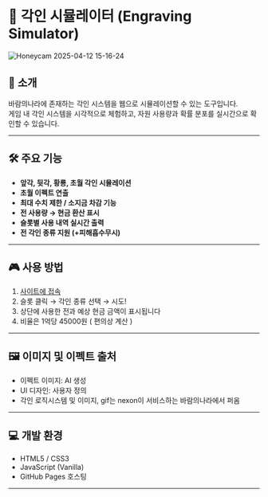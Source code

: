 # 🎴 각인 시뮬레이터 (Engraving Simulator)

![Honeycam 2025-04-12 15-16-24](https://github.com/user-attachments/assets/764c5661-fc43-42a0-883d-2705dd0db1db)

## 📌 소개
바람의나라에 존재하는 각인 시스템을 웹으로 시뮬레이션할 수 있는 도구입니다.  
게임 내 각인 시스템을 시각적으로 체험하고, 자원 사용량과 확률 분포를 실시간으로 확인할 수 있습니다.

---

## 🛠 주요 기능
- **앞각, 뒷각, 황룡, 초월 각인 시뮬레이션**
- **초월 이펙트 연출**
- **최대 수치 제한 / 소지금 차감 기능**
- **전 사용량 → 현금 환산 표시**
- **슬롯별 사용 내역 실시간 출력**
- **전 각인 종류 지원 (+피해흡수무시)**

---

## 🎮 사용 방법
1. [사이트에 접속](https://ekdms05.github.io/Engraving-Simulator/)
2. 슬롯 클릭 → 각인 종류 선택 → 시도!
3. 상단에 사용한 전과 예상 현금 금액이 표시됩니다
4. 비율은 1억당 45000원 ( 편의상 계산 )

---

## 🖼️ 이미지 및 이펙트 출처
- 이펙트 이미지: AI 생성
- UI 디자인: 사용자 정의
- 각인 로직시스템 및 이미지, gif는 nexon이 서비스하는 바람의나라에서 퍼옴

---

## 💻 개발 환경
- HTML5 / CSS3
- JavaScript (Vanilla)
- GitHub Pages 호스팅

---
